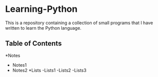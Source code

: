 # **Learning-Python**

This is a repository containing a collection of small programs that I have written to learn the Python language.

## **Table of Contents**
*Notes 
  - Notes1
  - Notes2
*Lists
  -Lists1
  -Lists2
  -Lists3


